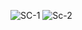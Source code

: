 ![SC-1](https://gist.github.com/user-attachments/assets/376cc25a-059e-4a2a-b648-b905a122626e)
![Sc-2](https://gist.github.com/user-attachments/assets/7d4d829d-c3a7-462b-ab0f-8c54378ec44d)
